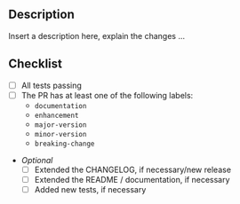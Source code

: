 ## Description

Insert a description here, explain the changes ...

## Checklist
- [ ] All tests passing
- [ ] The PR has at least one of the following labels:
  - `documentation`
  - `enhancement`
  - `major-version`
  - `minor-version`
  - `breaking-change`
- _Optional_
  - [ ] Extended the CHANGELOG, if necessary/new release
  - [ ] Extended the README / documentation, if necessary
  - [ ] Added new tests, if necessary
